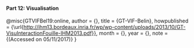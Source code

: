 #### Part 12: Visualisation

@misc{GTVIFBel19:online,
author = {},
title = {GT-VIF-Belin},
howpublished = {\url{http://ihm13.bordeaux.inria.fr/wp/wp-content/uploads/2013/10/GT-VisuInteractionFouille-IHM2013.pdf}},
month = {},
year = {},
note = {(Accessed on 05/11/2017)}
}
